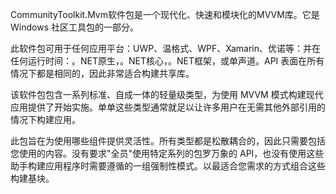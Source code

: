 ﻿CommunityToolkit.Mvm软件包是一个现代化、快速和模块化的MVVM库。它是 Windows 社区工具包的一部分。

此软件包可用于任何应用平台：UWP、温格式、WPF、Xamarin、优诺等：并在任何运行时间：。NET原生，。NET核心，。NET框架，或单声道。API 表面在所有情况下都是相同的，因此非常适合构建共享库。

该软件包包含一系列标准、自成一体的轻量级类型，为使用 MVVM 模式构建现代应用提供了开始实施。单单这些类型通常就足以让许多用户在无需其他外部引用的情况下构建应用。

此包旨在为使用哪些组件提供灵活性。所有类型都是松散耦合的，因此只需要包括您使用的内容。没有要求"全员"使用特定系列的包罗万象的 API，也没有使用这些助手构建应用程序时需要遵循的一组强制性模式。以最适合您需求的方式组合这些构建基块。